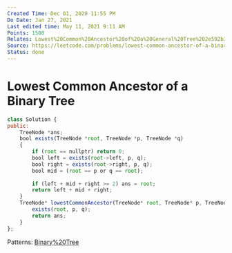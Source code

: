 ```yaml
---
Created Time: Dec 01, 2020 11:55 PM
Do Date: Jan 27, 2021
Last edited time: May 11, 2021 9:11 AM
Points: 1500
Relates: Lowest%20Common%20Ancestor%20of%20a%20General%20Tree%202e592b3739b5492892b46a706cda6b72.md
Source: https://leetcode.com/problems/lowest-common-ancestor-of-a-binary-tree/
Status: done
---
```


# Lowest Common Ancestor of a Binary Tree

```jsx
class Solution {
public:
    TreeNode *ans; 
    bool exists(TreeNode *root, TreeNode *p, TreeNode *q)
    {
        if (root == nullptr) return 0; 
        bool left = exists(root->left, p, q); 
        bool right = exists(root->right, p, q);
        bool mid = (root == p or q == root);
        
        if (left + mid + right >= 2) ans = root; 
        return left + mid + right;
    }
    TreeNode* lowestCommonAncestor(TreeNode* root, TreeNode* p, TreeNode* q) {
        exists(root, p, q); 
        return ans; 
    }
};
```
Patterns: [Binary%20Tree](Binary%20Tree.md)